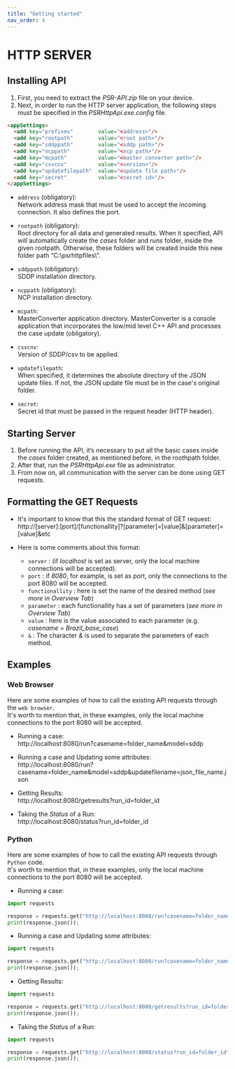 ```yaml
---
title: "Getting started"
nav_order: 4
---
```


# HTTP SERVER

## Installing API
1. First, you need to extract the _PSR-API.zip_ file on your device.
2. Next, in order to run the HTTP server application, the following steps must be specified in the _PSRHttpApi.exe.config_ file.

```html
<appSettings>
  <add key="prefixes"        value="<address>"/>
  <add key="rootpath"        value="<root path>"/>
  <add key="sddppath"        value="<sddp path>"/>
  <add key="ncppath"         value="<ncp path>"/>
  <add key="mcpath"          value="<master converter path>"/>
  <add key="csvcnv"          value="<version>"/>
  <add key="updatefilepath"  value="<update file path>"/>
  <add key="secret"          value="<secret id>"/>
</appSettings>
```

* `address` (obligatory):<br>
Network address mask that must be used to accept the incoming connection. It also defines the port.

* `rootpath` (obligatory):<br>
Root directory for all data and generated results. When it specified, API will automatically create the _cases_ folder and _runs_ folder, inside the given rootpath. Otherwise, these folders will be created inside this new folder path “C:\psrhttpfiles\”.

* `sddppath` (obligatory):<br>
SDDP installation directory.

* `ncppath` (obligatory):<br>
NCP installation directory.

* `mcpath`:<br>
MasterConverter application directory. MasterConverter is a console application that incorporates the low/mid level C++ API and processes the case update (obligatory).

* `csvcnv`:<br>
Version of SDDP/csv to be applied.

* `updatefilepath`:<br>
When specified, it determines the absolute directory of the JSON update files. If not, the JSON update file must be in the case's original folder.

* `secret`:<br>
Secret id that must be passed in the request header (HTTP header).


## Starting Server
1. Before running the API, it’s necessary to put all the basic cases inside the _cases_ folder created, as mentioned before, in the roothpath folder.
2. After that, run the _PSRHttpApi.exe_ file as administrator.
3. From now on, all communication with the server can be done using GET requests.


## Formatting the GET Requests

* It's important to know that this the standard format of GET request:<br>
http://[server]:[port]/[functionallity]?[parameter]=[value]&[parameter]=[value]&etc

* Here is some comments about this format:
  * `server` :  (if _localhost_ is set as server, only the local machine connections will be accepted).
  * `port` : if _8080_, for example, is set as port, only the connections to the port 8080 will be accepted.
  * `functionallity` : here is set the name of the desired method (_see more in Overview Tab_)
  * `parameter` : each functionallity has a set of parameters (_see more in Overview Tab_)
  * `value` : here is the value associated to each parameter (e.g. _casename = Brazil_base_case_)
  * `&` : The character _&_ is used to separate the parameters of each method.


## Examples

### Web Browser
Here are some examples of how to call the existing API requests through the `web browser`.<br>
It's worth to mention that, in these examples, only the local machine connections to the port 8080 will be accepted.

* Running a case:<br>
http://localhost:8080/run?casename=folder_name&model=sddp

* Running a case and Updating some attributes:<br>
http://localhost:8080/run?casename=folder_name&model=sddp&updatefilename=json_file_name.json

* Getting Results:<br>
http://localhost:8080/getresults?run_id=folder_id

* Taking the _Status_ of a Run:<br>
http://localhost:8080/status?run_id=folder_id


### Python
Here are some examples of how to call the existing API requests through `Python` code.<br>
It's worth to mention that, in these examples, only the local machine connections to the port 8080 will be accepted.

* Running a case:<br>
```python
import requests

response = requests.get("http://localhost:8080/run?casename=folder_name&model=sddp");
print(response.json());
```

* Running a case and Updating some attributes:<br>
```python
import requests

response = requests.get("http://localhost:8080/run?casename=folder_name&model=sddp&updatefilename=json_file_name.json");
print(response.json());
```

* Getting Results:<br>
```python
import requests

response = requests.get("http://localhost:8080/getresults?run_id=folder_id");
print(response.json());
```

* Taking the _Status_ of a Run:<br>
```python
import requests

response = requests.get("http://localhost:8080/status?run_id=folder_id");
print(response.json());
```
